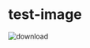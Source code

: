 # test-image

![download](https://github.com/billfienberg/va.gov-team/tree/5839d463da035612a60148d7f90403dd12c8107e/Users/naomimarcussen/Downloads/download.png)

